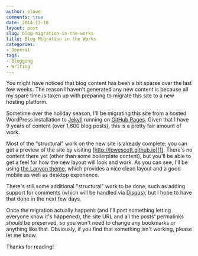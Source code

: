 ```yaml
---
author: slowe
comments: true
date: 2014-12-18
layout: post
slug: blog-migration-in-the-works
title: Blog Migration in the Works
categories:
- General
tags:
- Blogging
- Writing
---
```


You might have noticed that blog content has been a bit sparse over the last few weeks. The reason I haven't generated any new content is because all my spare time is taken up with preparing to migrate this site to a new hosting platform.

Sometime over the holiday season, I'll be migrating this site from a hosted WordPress installation to [Jekyll][4] running on [GitHub Pages][5]. Given that I have 9 years of content (over 1,600 blog posts), this is a pretty fair amount of work.

Most of the "structural" work on the new site is already complete; you can get a preview of the site by visiting [http://lowescott.github.io][1]. There's no content there yet (other than some boilerplate content), but you'll be able to get a feel for how the new layout will look and work. As you can see, I'll be using [the Lanyon theme][2], which provides a nice clean layout and a good mobile as well as desktop experience.

There's still some additional "structural" work to be done, such as adding support for comments (which will be handled via [Disqus][3]), but I hope to have that done in the next few days.

Once the migration actually happens (and I'll post something letting everyone know it's happened), the site URL and all the posts' permalinks _should_ be preserved, so you won't need to change any bookmarks or anything like that. Obviously, if you find that something isn't working, please let me know.

Thanks for reading!


[1]: http://lowescott.github.io
[2]: https://github.com/poole/lanyon
[3]: https://disqus.com
[4]: http://jekyllrb.com
[5]: https://pages.github.com
